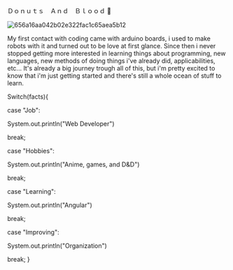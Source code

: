Ｄｏｎｕｔｓ　Ａｎｄ　Ｂｌｏｏｄ 🍩

![656a16aa042b02e322fac1c65aea5b12](https://user-images.githubusercontent.com/59175438/176589517-df9ceccc-9d2a-4996-a8d2-736f8edabb00.jpg)

 
My first contact with coding came with arduino boards, i used to make robots with it and turned out to be love at first glance.
Since then i never stopped getting more interested in learning things about programming, new languages, new methods of doing things i've already did, applicabilities, etc...
It's already a big journey trough all of this, but i'm pretty excited to know that i'm just getting started and there's still a whole ocean of stuff to learn.

Switch(facts){

case "Job":

System.out.println("Web Developer")

break;

case "Hobbies":

System.out.println("Anime, games, and D&D")

break;

case "Learning":

System.out.println("Angular")

break;

case "Improving":

System.out.println("Organization")

break;
}

